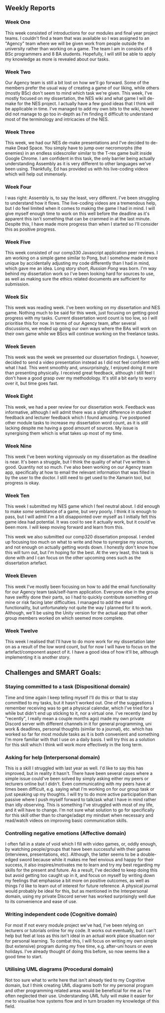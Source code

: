 ## Weekly Reports

### Week One
This week consisted of introductions for our modules and final year project teams. I couldn't find a team that was available so I was assigned to an "Agency" team where we will be given work from people outside the university rather than working on a game. The team I am in consists of 8 BSc programmers and 8 BA students. Hopefully, I will still be able to apply my knowledge as more is revealed about our tasks.

### Week Two
Our Agency team is still a bit lost on how we'll go forward. Some of the members prefer the usual way of creating a game of our liking, while others (mostly BSc) don't seem to mind which task we're given. This week, I've mostly focused on my dissertation, the NES wiki and what game I will de-make for the NES project. I actually have a few good ideas that I think will be applicable in time. I've managed to add my own bits to the wiki, however did not manage to go too in-depth as I'm finding it difficult to understand most of the terminology and intricacies of the NES.

### Week Three
This week, we had our NES de-make presentations and I've decided to de-make Dead Space. You simply have to jump over necromorphs (the enemies) in an endless sidescroller similar to the T-rex game built inside Google Chrome. I am confident in this task, the only barrier being actually understanding Assembly as it is very different to other languages we've been using. Thankfully, Ed has provided us with his live-coding videos which will help out immensely. 


### Week Four
I was right: Assembly is, to say the least, very different. I've been struggling to understand how it flows. The live-coding videos are a tremendous help, but I do feel limited when it comes to making the game I had in mind. I will give myself enough time to work on this well before the deadline as it's apparent this isn't something that can be crammed in at the last minute. Despite this, I have made more progress than when I started so I'll consider this as positive progress. 

### Week Five
This week consisted of our comp330 Javascript application peer reviews. I am working on a simple game similar to Pong, but I somehow made it more unique by accidentally adjusting my code differently than I had in mind, which gave me an idea. Long story short, *Russian Pong* was born. I'm way behind my dissertation work so I've been looking hard for sources to use, as well as making sure the ethics related documents are sufficient for submission. 

### Week Six
This week was reading week. I've been working on my dissertation and NES game. Nothing much to be said for this week, just focusing on getting good progress with my tasks. Current dissertation word count is too low, so I will prioritise this for now. In terms of our Agency team, after several discussions, we ended up going our own ways where the BAs will work on their own game while we BScs will continue working on the freelance tasks. 

### Week Seven
This week was the week we presented our dissertation findings. I, however, decided to send a video presentation instead as I did not feel confident with what I had. This went smoothly and, unsurprisingly, I enjoyed doing it more than presenting physically. I received great feedback, although I still feel I don't have a good grasp over my methodology. It's still a bit early to worry over it, but time goes fast. 

### Week Eight
This week, we had a peer review for our dissertation work. Feedback was informative, although I will admit there was a slight difference in student feedback and lecturer feedback which I found amusing. I've postponed other module tasks to increase my dissertation word count, as it is *still* lacking despite me having a good amount of sources. My issue is synergising them which is what takes up most of my time.

### Week Nine
This week I've been working vigorously on my dissertation as the deadline is near. It's been a struggle, but I think the quality of what I've written is good. Quantity not so much. I've also been working on our Agency team app, specifically at how to email the relevant information that was filled in by the user to the doctor. I still need to get used to the Xamarin tool, but progress is okay. 

### Week Ten
This week I submitted my NES game which I feel neutral about. I did enough to make *some* semblance of a game, but very poorly. I think it is enough to pass, but I will admit I'm a bit disappointed over myself as I initially felt this game idea had potential. It was cool to see it actually work, but it could've been more. I will keep moving forward and learn from this. 

This week we also submitted our comp320 dissertation proposal. I ended up focusing too much on what to write and how to synergise my sources, and not enough on actually getting words down. I honestly don't know how this will turn out, but I'm hoping for the best. At the very least, this task is done with and I can focus on the other upcoming ones such as the dissertation artefact.

### Week Eleven
This week I've mostly been focusing on how to add the email functionality for our Agency team task/self-harm application. Everyone else in the group have swiftly done their parts, so I had to quickly contribute something of mine or risk facing later difficulties. I managed to add the email functionality, but unfortunately not quite the way I planned for it to work. Although, we'll be using the Unity version for the actual app that other group members worked on which seemed more complete.

### Week Twelve
This week I realised that I'll have to do more work for my dissertation later on as a result of the low word count, but for now I will have to focus on the artefact/component aspect of it. I have a good idea of how it'll be, although implementing it is another story.


## Challenges and SMART Goals:


### Staying committed to a task (Dispositional domain)
Time and time again I keep telling myself I'll do this or that to stay committed to my tasks, but it hasn't worked out. One of the suggestions I remember receiving was to get a physical calendar, which I've tried for a while but didn't end up sticking to it, nor a virtual one. I've recently (and by "recently", I really mean a couple months ago) made my own private Discord server with different channels in it for general programming, uni work & deadlines, personal thoughts (similar to a journal), etc. which has worked so far for most module tasks as it is both convenient and something I'm more familiar with that I use on a daily basis. I will try this as a solution for this skill which I think will work more effectively in the long term. 


### Asking for help (Interpersonal domain)
This is a skill I struggled with last year as well. I'd like to say this has improved, but in reality it hasn't. There have been several cases where a simple issue could've been solved by simply asking either my peers or lecturers online but I didn't. Even communicating with my peers have at times been difficult, e.g. saying what I'm working on for our group task or just speaking up my thoughts. I will try to do more active participation than passive where I push myself forward to talk/ask what I have in mind rather than idly observing. This is something I've struggled with most of my life, and it will have to change. I'm not sure what solution to go for specifically for this skill other than to change/adapt my mindset when necessary and read/watch videos on improving basic communication skills.


### Controlling negative emotions (Affective domain)
I often fall in a state of void which I fill with video games, or, oddly enough, by watching people/groups that have been successful with their games (interviews, presentations, etc). Although, the latter seems to be a double-edged sword because while it makes me feel envious and happy for their success, it also inspires/motivates me to learn and try my best regarding my skills for the present and future. As a result, I've decided to keep doing this but avoid getting too caught up in it, and focus on myself by writing down my feelings that emphasise a bit more on positive outcomes, as well as things I'd like to learn out of interest for future reference. A physical journal would probably be ideal for this, but as mentioned in the Interpersonal domain, using my private Discord server has worked surprisingly well due to its convenience and ease of use. 


### Writing independent code (Cognitive domain)
For most if not every module project we've had, I've been relying on lecturers or tutorials online for my code. It works out eventually, but I can't help but feel at loss as this isn't ideal in an actual work place situation nor for personal learning. To combat this, I will focus on writing my own simple (but extensive) program during my free time, e.g. after-uni hours or even holidays. I've already thought of doing this before, so now seems like a good time to start. 


### Utilising UML diagrams (Procedural domain)
Not too sure what to write here that isn't already tied to my Cognitive domain, but I think creating UML diagrams both for my personal program and other programming related areas would be beneficial for me as I've often neglected their use. Understanding UML fully will make it easier for me to visualise how systems flow and in turn broaden my knowledge of this field. 
